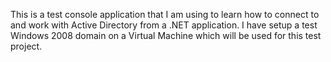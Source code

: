﻿This is a test console application that I am using to learn how to connect to 
and work with Active Directory from a .NET application. I have setup a test
Windows 2008 domain on a Virtual Machine which will be used for this test 
project.